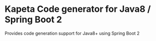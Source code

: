 # Kapeta Code generator for Java8 / Spring Boot 2 
Provides code generation support for Java8+ using Spring Boot 2